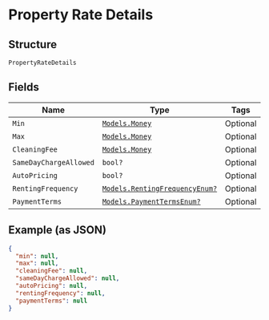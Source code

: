 
# Property Rate Details

## Structure

`PropertyRateDetails`

## Fields

| Name | Type | Tags | Description |
|  --- | --- | --- | --- |
| `Min` | [`Models.Money`](../../doc/models/money.md) | Optional | - |
| `Max` | [`Models.Money`](../../doc/models/money.md) | Optional | - |
| `CleaningFee` | [`Models.Money`](../../doc/models/money.md) | Optional | - |
| `SameDayChargeAllowed` | `bool?` | Optional | - |
| `AutoPricing` | `bool?` | Optional | - |
| `RentingFrequency` | [`Models.RentingFrequencyEnum?`](../../doc/models/renting-frequency-enum.md) | Optional | - |
| `PaymentTerms` | [`Models.PaymentTermsEnum?`](../../doc/models/payment-terms-enum.md) | Optional | - |

## Example (as JSON)

```json
{
  "min": null,
  "max": null,
  "cleaningFee": null,
  "sameDayChargeAllowed": null,
  "autoPricing": null,
  "rentingFrequency": null,
  "paymentTerms": null
}
```

